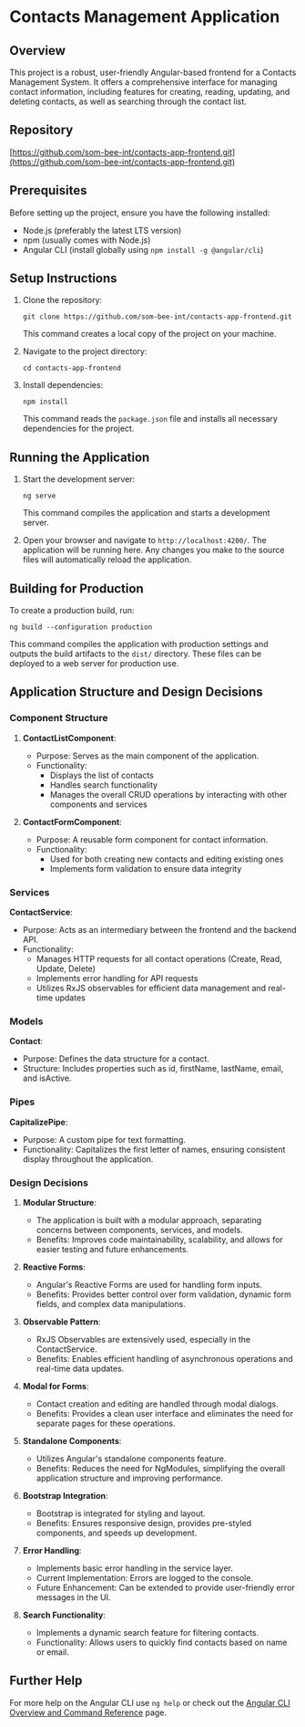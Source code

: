 # Contacts Management Application

## Overview

This project is a robust, user-friendly Angular-based frontend for a Contacts Management System. It offers a comprehensive interface for managing contact information, including features for creating, reading, updating, and deleting contacts, as well as searching through the contact list.

## Repository

[https://github.com/som-bee-int/contacts-app-frontend.git](https://github.com/som-bee-int/contacts-app-frontend.git)

## Prerequisites

Before setting up the project, ensure you have the following installed:
- Node.js (preferably the latest LTS version)
- npm (usually comes with Node.js)
- Angular CLI (install globally using `npm install -g @angular/cli`)

## Setup Instructions

1. Clone the repository:
   ```
   git clone https://github.com/som-bee-int/contacts-app-frontend.git
   ```
   This command creates a local copy of the project on your machine.

2. Navigate to the project directory:
   ```
   cd contacts-app-frontend
   ```

3. Install dependencies:
   ```
   npm install
   ```
   This command reads the `package.json` file and installs all necessary dependencies for the project.

## Running the Application

1. Start the development server:
   ```
   ng serve
   ```
   This command compiles the application and starts a development server.

2. Open your browser and navigate to `http://localhost:4200/`.
   The application will be running here. Any changes you make to the source files will automatically reload the application.

## Building for Production

To create a production build, run:
```
ng build --configuration production
```
This command compiles the application with production settings and outputs the build artifacts to the `dist/` directory. These files can be deployed to a web server for production use.

## Application Structure and Design Decisions

### Component Structure

1. **ContactListComponent**: 
   - Purpose: Serves as the main component of the application.
   - Functionality: 
     - Displays the list of contacts
     - Handles search functionality
     - Manages the overall CRUD operations by interacting with other components and services

2. **ContactFormComponent**: 
   - Purpose: A reusable form component for contact information.
   - Functionality:
     - Used for both creating new contacts and editing existing ones
     - Implements form validation to ensure data integrity

### Services

**ContactService**: 
- Purpose: Acts as an intermediary between the frontend and the backend API.
- Functionality:
  - Manages HTTP requests for all contact operations (Create, Read, Update, Delete)
  - Implements error handling for API requests
  - Utilizes RxJS observables for efficient data management and real-time updates

### Models

**Contact**: 
- Purpose: Defines the data structure for a contact.
- Structure: Includes properties such as id, firstName, lastName, email, and isActive.

### Pipes

**CapitalizePipe**: 
- Purpose: A custom pipe for text formatting.
- Functionality: Capitalizes the first letter of names, ensuring consistent display throughout the application.

### Design Decisions

1. **Modular Structure**: 
   - The application is built with a modular approach, separating concerns between components, services, and models.
   - Benefits: Improves code maintainability, scalability, and allows for easier testing and future enhancements.

2. **Reactive Forms**: 
   - Angular's Reactive Forms are used for handling form inputs.
   - Benefits: Provides better control over form validation, dynamic form fields, and complex data manipulations.

3. **Observable Pattern**: 
   - RxJS Observables are extensively used, especially in the ContactService.
   - Benefits: Enables efficient handling of asynchronous operations and real-time data updates.

4. **Modal for Forms**: 
   - Contact creation and editing are handled through modal dialogs.
   - Benefits: Provides a clean user interface and eliminates the need for separate pages for these operations.

5. **Standalone Components**: 
   - Utilizes Angular's standalone components feature.
   - Benefits: Reduces the need for NgModules, simplifying the overall application structure and improving performance.

6. **Bootstrap Integration**: 
   - Bootstrap is integrated for styling and layout.
   - Benefits: Ensures responsive design, provides pre-styled components, and speeds up development.

7. **Error Handling**: 
   - Implements basic error handling in the service layer.
   - Current Implementation: Errors are logged to the console.
   - Future Enhancement: Can be extended to provide user-friendly error messages in the UI.

8. **Search Functionality**: 
   - Implements a dynamic search feature for filtering contacts.
   - Functionality: Allows users to quickly find contacts based on name or email.




## Further Help

For more help on the Angular CLI use `ng help` or check out the [Angular CLI Overview and Command Reference](https://angular.dev/tools/cli) page.